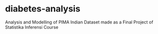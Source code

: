 # diabetes-analysis
Analysis and Modelling of PIMA Indian Dataset made as a Final Project of Statistika Inferensi Course
